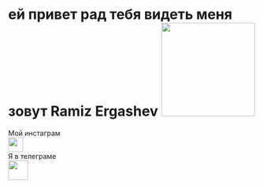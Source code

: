# ей привет рад тебя видеть меня зовут  Ramiz Ergashev <img src="https://media3.giphy.com/media/jIMfuPWTrYgEw/giphy.gif?cid=ecf05e47sypcmarie14lve9a88qy9jwk4tolt1wml639ltpf&rid=giphy.gif&ct=g" width="190px"> <br>
Мой инстаграм <br> <a href="https://www.instagram.com/p/CbpqGM1MK9e/?igshid=YmMyMTA2M2Y="> <img src="https://encrypted-tbn0.gstatic.com/images?q=tbn:ANd9GcTKoNBpc26lA9XjBvrcuqbDvCGD6EFMX-reBw&usqp=CAU" width="30px"> </a>
<br>
Я в телеграме <br>
 <a href="https://t.me/supriim_03r"> <img src="https://encrypted-tbn0.gstatic.com/images?q=tbn:ANd9GcQaEhlAEy24u3wVG9HSz__HqZlv5P0DbEJ7Ag&usqp=CAU" width="40px"> </a>
